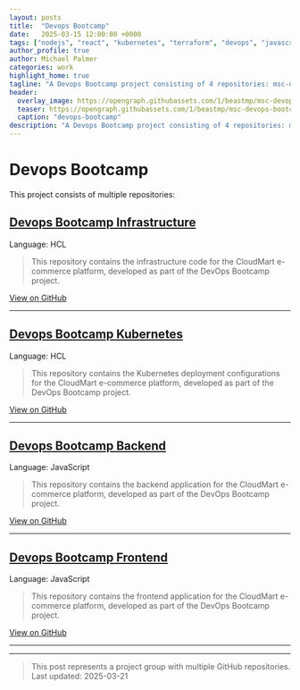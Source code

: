 ```yaml
---
layout: posts
title:  "Devops Bootcamp"
date:   2025-03-15 12:00:00 +0000
tags: ["nodejs", "react", "kubernetes", "terraform", "devops", "javascript"]
author_profile: true
author: Michael Palmer
categories: work
highlight_home: true
tagline: "A Devops Bootcamp project consisting of 4 repositories: msc-devops-bootcamp-infrastructure, msc-devops-bootcamp-kubernetes, msc-devops-bootcamp-backend and 1 more"
header:
  overlay_image: https://opengraph.githubassets.com/1/beastmp/msc-devops-bootcamp-infrastructure
  teaser: https://opengraph.githubassets.com/1/beastmp/msc-devops-bootcamp-infrastructure
  caption: "devops-bootcamp"
description: "A Devops Bootcamp project consisting of 4 repositories: msc-devops-bootcamp-infrastructure, msc-devops-bootcamp-kubernetes, msc-devops-bootcamp-backend and 1 more"
---
```


# Devops Bootcamp

This project consists of multiple repositories:

## [Devops Bootcamp Infrastructure](/work/2025/03/15/github-msc-devops-bootcamp-infrastructure)

Language: HCL

> This repository contains the infrastructure code for the CloudMart e-commerce platform, developed as part of the DevOps Bootcamp project.

[View on GitHub](https://github.com/beastmp/msc-devops-bootcamp-infrastructure)

---

## [Devops Bootcamp Kubernetes](/work/2025/03/15/github-msc-devops-bootcamp-kubernetes)

Language: HCL

> This repository contains the Kubernetes deployment configurations for the CloudMart e-commerce platform, developed as part of the DevOps Bootcamp project.

[View on GitHub](https://github.com/beastmp/msc-devops-bootcamp-kubernetes)

---

## [Devops Bootcamp Backend](/work/2025/03/15/github-msc-devops-bootcamp-backend)

Language: JavaScript

> This repository contains the backend application for the CloudMart e-commerce platform, developed as part of the DevOps Bootcamp project.

[View on GitHub](https://github.com/beastmp/msc-devops-bootcamp-backend)

---

## [Devops Bootcamp Frontend](/work/2025/03/15/github-msc-devops-bootcamp-frontend)

Language: JavaScript

> This repository contains the frontend application for the CloudMart e-commerce platform, developed as part of the DevOps Bootcamp project.

[View on GitHub](https://github.com/beastmp/msc-devops-bootcamp-frontend)

---



---


> This post represents a project group with multiple GitHub repositories.  
> Last updated: 2025-03-21

